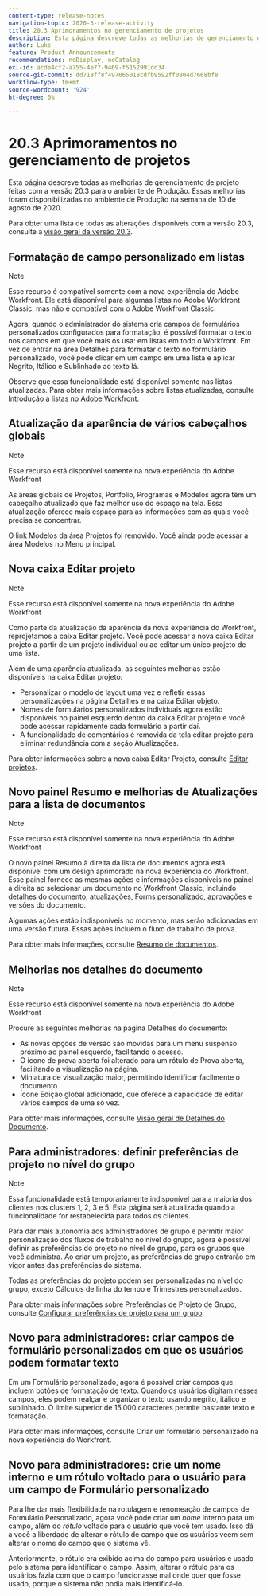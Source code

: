 ```yaml
---
content-type: release-notes
navigation-topic: 2020-3-release-activity
title: 20.3 Aprimoramentos no gerenciamento de projetos
description: Esta página descreve todas as melhorias de gerenciamento de projeto feitas com a versão 20.3 para o ambiente de Produção. Essas melhorias foram disponibilizadas no ambiente de Produção na semana de 10 de agosto de 2020.
author: Luke
feature: Product Announcements
recommendations: noDisplay, noCatalog
exl-id: acde4cf2-a755-4e77-9469-f5152991dd34
source-git-commit: dd718ff8f497065018cdfb9592ff0804d7668bf8
workflow-type: tm+mt
source-wordcount: '924'
ht-degree: 0%

---
```


# 20.3 Aprimoramentos no gerenciamento de projetos

Esta página descreve todas as melhorias de gerenciamento de projeto feitas com a versão 20.3 para o ambiente de Produção. Essas melhorias foram disponibilizadas no ambiente de Produção na semana de 10 de agosto de 2020.

Para obter uma lista de todas as alterações disponíveis com a versão 20.3, consulte a [visão geral da versão 20.3](../../../product-announcements/product-releases/20.3-release-activity/20-3-release-overview.md).

## Formatação de campo personalizado em listas

>[!NOTE]
>
>Esse recurso é compatível somente com a nova experiência do Adobe Workfront. Ele está disponível para algumas listas no Adobe Workfront Classic, mas não é compatível com o Adobe Workfront Classic.

Agora, quando o administrador do sistema cria campos de formulários personalizados configurados para formatação, é possível formatar o texto nos campos em que você mais os usa: em listas em todo o Workfront. Em vez de entrar na área Detalhes para formatar o texto no formulário personalizado, você pode clicar em um campo em uma lista e aplicar Negrito, Itálico e Sublinhado ao texto lá.

Observe que essa funcionalidade está disponível somente nas listas atualizadas. Para obter mais informações sobre listas atualizadas, consulte [Introdução a listas no Adobe Workfront](../../../workfront-basics/navigate-workfront/use-lists/view-items-in-a-list.md).

## Atualização da aparência de vários cabeçalhos globais

>[!NOTE]
>
>Esse recurso está disponível somente na nova experiência do Adobe Workfront

As áreas globais de Projetos, Portfolio, Programas e Modelos agora têm um cabeçalho atualizado que faz melhor uso do espaço na tela. Essa atualização oferece mais espaço para as informações com as quais você precisa se concentrar.

O link Modelos da área Projetos foi removido. Você ainda pode acessar a área Modelos no Menu principal.

## Nova caixa Editar projeto

>[!NOTE]
>
>Esse recurso está disponível somente na nova experiência do Adobe Workfront

Como parte da atualização da aparência da nova experiência do Workfront, reprojetamos a caixa Editar projeto. Você pode acessar a nova caixa Editar projeto a partir de um projeto individual ou ao editar um único projeto de uma lista.

Além de uma aparência atualizada, as seguintes melhorias estão disponíveis na caixa Editar projeto:

* Personalizar o modelo de layout uma vez e refletir essas personalizações na página Detalhes e na caixa Editar objeto.
* Nomes de formulários personalizados individuais agora estão disponíveis no painel esquerdo dentro da caixa Editar projeto e você pode acessar rapidamente cada formulário a partir daí.
* A funcionalidade de comentários é removida da tela editar projeto para eliminar redundância com a seção Atualizações.

<!--
<p data-mc-conditions="QuicksilverOrClassic.Draft mode">For information about the new Edit Box box, see "New Edit Object box" (NEW ARTICLE, LINK LATER!!).</p>
-->

Para obter informações sobre a nova caixa Editar Projeto, consulte [Editar projetos](../../../manage-work/projects/manage-projects/edit-projects.md).

## Novo painel Resumo e melhorias de Atualizações para a lista de documentos

>[!NOTE]
>
>Esse recurso está disponível somente na nova experiência do Adobe Workfront

O novo painel Resumo à direita da lista de documentos agora está disponível com um design aprimorado na nova experiência do Workfront. Esse painel fornece as mesmas ações e informações disponíveis no painel à direita ao selecionar um documento no Workfront Classic, incluindo detalhes do documento, atualizações, Forms personalizado, aprovações e versões do documento.

Algumas ações estão indisponíveis no momento, mas serão adicionadas em uma versão futura. Essas ações incluem o fluxo de trabalho de prova.

Para obter mais informações, consulte [Resumo de documentos](../../../documents/managing-documents/summary-for-documents.md).

## Melhorias nos detalhes do documento

>[!NOTE]
>
>Esse recurso está disponível somente na nova experiência do Adobe Workfront

Procure as seguintes melhorias na página Detalhes do documento:

* As novas opções de versão são movidas para um menu suspenso próximo ao painel esquerdo, facilitando o acesso.
* O ícone de prova aberta foi alterado para um rótulo de Prova aberta, facilitando a visualização na página.
* Miniatura de visualização maior, permitindo identificar facilmente o documento
* Ícone Edição global adicionado, que oferece a capacidade de editar vários campos de uma só vez.

Para obter mais informações, consulte [Visão geral de Detalhes do Documento](../../../documents/managing-documents/document-details-overview.md).

## Para administradores: definir preferências de projeto no nível do grupo

>[!NOTE]
>
>Essa funcionalidade está temporariamente indisponível para a maioria dos clientes nos clusters 1, 2, 3 e 5. Esta página será atualizada quando a funcionalidade for restabelecida para todos os clientes.

Para dar mais autonomia aos administradores de grupo e permitir maior personalização dos fluxos de trabalho no nível do grupo, agora é possível definir as preferências do projeto no nível do grupo, para os grupos que você administra. Ao criar um projeto, as preferências do grupo entrarão em vigor antes das preferências do sistema.

Todas as preferências do projeto podem ser personalizadas no nível do grupo, exceto Cálculos de linha do tempo e Trimestres personalizados.

Para obter mais informações sobre Preferências de Projeto de Grupo, consulte [Configurar preferências de projeto para um grupo](../../../administration-and-setup/manage-groups/create-and-manage-groups/configure-project-preferences-group.md).

## Novo para administradores: criar campos de formulário personalizados em que os usuários podem formatar texto

Em um Formulário personalizado, agora é possível criar campos que incluem botões de formatação de texto. Quando os usuários digitam nesses campos, eles podem realçar e organizar o texto usando negrito, itálico e sublinhado. O limite superior de 15.000 caracteres permite bastante texto e formatação.

Para obter mais informações, consulte Criar um formulário personalizado na nova experiência do Workfront.

## Novo para administradores: crie um nome interno e um rótulo voltado para o usuário para um campo de Formulário personalizado

Para lhe dar mais flexibilidade na rotulagem e renomeação de campos de Formulário Personalizado, agora você pode criar um *nome* interno para um campo, além do *rótulo* voltado para o usuário que você tem usado. Isso dá a você a liberdade de alterar o rótulo de campo que os usuários veem sem alterar o nome do campo que o sistema vê.

Anteriormente, o rótulo era exibido acima do campo para usuários e usado pelo sistema para identificar o campo. Assim, alterar o rótulo para os usuários fazia com que o campo funcionasse mal onde quer que fosse usado, porque o sistema não podia mais identificá-lo.


